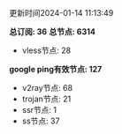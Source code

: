 更新时间2024-01-14 11:13:49

**总订阅: 36**
**总节点: 6314**
- vless节点: 28

**google ping有效节点: 127**
- v2ray节点: 68
- trojan节点: 21
- ssr节点: 1
- ss节点: 37
